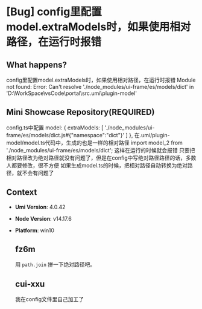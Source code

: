 # [Bug] config里配置model.extraModels时，如果使用相对路径，在运行时报错

  <!--
感谢您向我们反馈问题，为了高效的解决问题，我们期望你能提供以下信息：
-->

## What happens?

config里配置model.extraModels时，如果使用相对路径，在运行时报错
Module not found: Error: Can't resolve './node_modules/ui-frame/es/models/dict' in 'D:\WorkSpace\vsCode\portal\src\.umi\plugin-model'

## Mini Showcase Repository(REQUIRED)

config.ts中配置
model: {
extraModels: [
'./node_modules/ui-frame/es/models/dict.js#{"namespace":"dict"}'
]
},
在.umi/plugin-model/model.ts代码中，生成的也是一样的相对路径
import model_2 from './node_modules/ui-frame/es/models/dict';
这样在运行的时候就会报错
只要把相对路径改为绝对路径就没有问题了，但是在config中写绝对路径路径的话，多数人都要修改，很不方便
如果生成model.ts的时候，把相对路径自动转换为绝对路径，就不会有问题了

## Context

- **Umi Version**: 4.0.42
- **Node Version**: v14.17.6
- **Platform**: win10

  ## fz6m

  用 `path.join` 拼一下绝对路径吧。

  ## cui-xxu

  我在config文件里自己加工了
